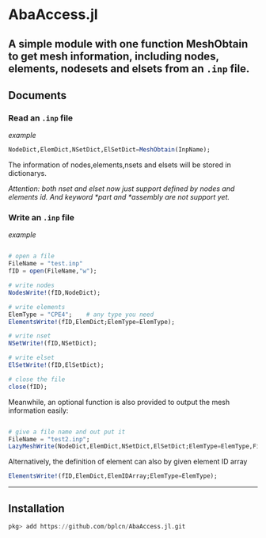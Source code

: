 # AbaAccess.jl
A simple module with one function MeshObtain to get mesh information, including nodes, elements, nodesets and elsets from an `.inp` file.
---
## Documents
### Read an `.inp` file
*example*

```julia
NodeDict,ElemDict,NSetDict,ElSetDict=MeshObtain(InpName);
```
The information of nodes,elements,nsets and elsets will be stored in dictionarys.

*Attention: both nset and elset now just support defined by nodes and elements id. And keyword \*part and \*assembly are not support yet.*

### Write an `.inp` file
*example*
```julia

# open a file
FileName = "test.inp"
fID = open(FileName,"w");

# write nodes
NodesWrite!(fID,NodeDict);

# write elements
ElemType = "CPE4";    # any type you need
ElementsWrite!(fID,ElemDict;ElemType=ElemType);

# write nset
NSetWrite!(fID,NSetDict);

# write elset 
ElSetWrite!(fID,ElSetDict);

# close the file
close(fID);

```

Meanwhile, an optional function is also provided to output the mesh information easily:
```julia

# give a file name and out put it
FileName = "test2.inp";
LazyMeshWrite(NodeDict,ElemDict,NSetDict,ElSetDict;ElemType=ElemType,FileName=FileName);

```

Alternatively, the definition of element can also by given element ID array
```julia
ElementsWrite!(fID,ElemDict,ElemIDArray;ElemType=ElemType);
```


---
## Installation
```julia
pkg> add https://github.com/bplcn/AbaAccess.jl.git
```
